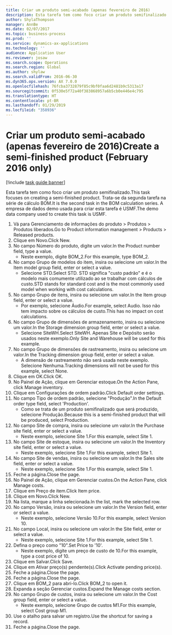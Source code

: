 ```yaml
---
title: Criar um produto semi-acabado (apenas fevereiro de 2016)
description: Esta tarefa tem como foco criar um produto semifinalizado.
author: ShylaThompson
manager: AnnBe
ms.date: 02/07/2017
ms.topic: business-process
ms.prod: ''
ms.service: dynamics-ax-applications
ms.technology: ''
audience: Application User
ms.reviewer: josaw
ms.search.scope: Operations
ms.search.region: Global
ms.author: shylaw
ms.search.validFrom: 2016-06-30
ms.dyn365.ops.version: AX 7.0.0
ms.openlocfilehash: 76fcba3732879f85c9bf0faa6d2481b9c5313a17
ms.sourcegitcommit: 0f530e5f72a40f383868957a6b5cb0e446e4c795
ms.translationtype: HT
ms.contentlocale: pt-BR
ms.lasthandoff: 01/29/2019
ms.locfileid: "358936"
---
```

# <a name="create-a-semi-finished-product-february-2016-only"></a><span data-ttu-id="4ab09-103">Criar um produto semi-acabado (apenas fevereiro de 2016)</span><span class="sxs-lookup"><span data-stu-id="4ab09-103">Create a semi-finished product (February 2016 only)</span></span>

[!include [task guide banner](../../includes/task-guide-banner.md)]

<span data-ttu-id="4ab09-104">Esta tarefa tem como foco criar um produto semifinalizado.</span><span class="sxs-lookup"><span data-stu-id="4ab09-104">This task focuses on creating a semi-finished product.</span></span> <span data-ttu-id="4ab09-105">Trata-se da segunda tarefa na série de cálculo BOM.</span><span class="sxs-lookup"><span data-stu-id="4ab09-105">It is the second task in the BOM calculation series.</span></span> <span data-ttu-id="4ab09-106">A empresa de dados demo usada para criar esta tarefa é USMF.</span><span class="sxs-lookup"><span data-stu-id="4ab09-106">The demo data company used to create this task is USMF.</span></span>

1. <span data-ttu-id="4ab09-107">Vá para Gerenciamento de informações do produto > Produtos > Produtos liberados.</span><span class="sxs-lookup"><span data-stu-id="4ab09-107">Go to Product information management > Products > Released products.</span></span>
2. <span data-ttu-id="4ab09-108">Clique em Novo.</span><span class="sxs-lookup"><span data-stu-id="4ab09-108">Click New.</span></span>
3. <span data-ttu-id="4ab09-109">No campo Número do produto, digite um valor.</span><span class="sxs-lookup"><span data-stu-id="4ab09-109">In the Product number field, type a value.</span></span>
    * <span data-ttu-id="4ab09-110">Neste exemplo, digite BOM_2.</span><span class="sxs-lookup"><span data-stu-id="4ab09-110">For this example, type BOM_2.</span></span>  
4. <span data-ttu-id="4ab09-111">No campo Grupo de modelos do item, insira ou selecione um valor.</span><span class="sxs-lookup"><span data-stu-id="4ab09-111">In the Item model group field, enter or select a value.</span></span>
    * <span data-ttu-id="4ab09-112">Selecione STD.</span><span class="sxs-lookup"><span data-stu-id="4ab09-112">Select STD.</span></span> <span data-ttu-id="4ab09-113">STD significa "custo padrão" e é o modelo mais comumente utilizado ao se trabalhar com cálculos de custo.</span><span class="sxs-lookup"><span data-stu-id="4ab09-113">STD stands for standard cost and is the most commonly used model when working with cost calculations.</span></span>  
5. <span data-ttu-id="4ab09-114">No campo Grupo de itens, insira ou selecione um valor.</span><span class="sxs-lookup"><span data-stu-id="4ab09-114">In the Item group field, enter or select a value.</span></span>
    * <span data-ttu-id="4ab09-115">Por exemplo, selecione Áudio.</span><span class="sxs-lookup"><span data-stu-id="4ab09-115">For example, select Audio.</span></span> <span data-ttu-id="4ab09-116">Isso não tem impacto sobre os cálculos de custo.</span><span class="sxs-lookup"><span data-stu-id="4ab09-116">This has no impact on cost calculations.</span></span>  
6. <span data-ttu-id="4ab09-117">No campo Grupo de dimensões de armazenamento, insira ou selecione um valor.</span><span class="sxs-lookup"><span data-stu-id="4ab09-117">In the Storage dimension group field, enter or select a value.</span></span>
    * <span data-ttu-id="4ab09-118">Selecione SiteWH.</span><span class="sxs-lookup"><span data-stu-id="4ab09-118">Select SiteWH.</span></span> <span data-ttu-id="4ab09-119">Apenas Site e Depósito serão usados neste exemplo.</span><span class="sxs-lookup"><span data-stu-id="4ab09-119">Only Site and Warehouse will be used for this example.</span></span>  
7. <span data-ttu-id="4ab09-120">No campo Grupo de dimensões de rastreamento, insira ou selecione um valor.</span><span class="sxs-lookup"><span data-stu-id="4ab09-120">In the Tracking dimension group field, enter or select a value.</span></span>
    * <span data-ttu-id="4ab09-121">A dimensão de rastreamento não será usada neste exemplo. Selecione Nenhuma.</span><span class="sxs-lookup"><span data-stu-id="4ab09-121">Tracking dimensions will not be used for this example, select None.</span></span>  
8. <span data-ttu-id="4ab09-122">Clique em OK.</span><span class="sxs-lookup"><span data-stu-id="4ab09-122">Click OK.</span></span>
9. <span data-ttu-id="4ab09-123">No Painel de Ação, clique em Gerenciar estoque.</span><span class="sxs-lookup"><span data-stu-id="4ab09-123">On the Action Pane, click Manage inventory.</span></span>
10. <span data-ttu-id="4ab09-124">Clique em Configurações de ordem padrão.</span><span class="sxs-lookup"><span data-stu-id="4ab09-124">Click Default order settings.</span></span>
11. <span data-ttu-id="4ab09-125">No campo Tipo de ordem padrão, selecione "Produção".</span><span class="sxs-lookup"><span data-stu-id="4ab09-125">In the Default order type field, select 'Production'.</span></span>
    * <span data-ttu-id="4ab09-126">Como se trata de um produto semifinalizado que será produzido, selecione Produção.</span><span class="sxs-lookup"><span data-stu-id="4ab09-126">Because this is a semi-finished product that will be produced, select Production.</span></span>  
12. <span data-ttu-id="4ab09-127">No campo Site de compra, insira ou selecione um valor.</span><span class="sxs-lookup"><span data-stu-id="4ab09-127">In the Purchase site field, enter or select a value.</span></span>
    * <span data-ttu-id="4ab09-128">Neste exemplo, selecione Site 1.</span><span class="sxs-lookup"><span data-stu-id="4ab09-128">For this example, select Site 1.</span></span>  
13. <span data-ttu-id="4ab09-129">No campo Site de estoque, insira ou selecione um valor.</span><span class="sxs-lookup"><span data-stu-id="4ab09-129">In the Inventory site field, enter or select a value.</span></span>
    * <span data-ttu-id="4ab09-130">Neste exemplo, selecione Site 1.</span><span class="sxs-lookup"><span data-stu-id="4ab09-130">For this example, select Site 1.</span></span>  
14. <span data-ttu-id="4ab09-131">No campo Site de vendas, insira ou selecione um valor.</span><span class="sxs-lookup"><span data-stu-id="4ab09-131">In the Sales site field, enter or select a value.</span></span>
    * <span data-ttu-id="4ab09-132">Neste exemplo, selecione Site 1.</span><span class="sxs-lookup"><span data-stu-id="4ab09-132">For this example, select Site 1.</span></span>  
15. <span data-ttu-id="4ab09-133">Feche a página.</span><span class="sxs-lookup"><span data-stu-id="4ab09-133">Close the page.</span></span>
16. <span data-ttu-id="4ab09-134">No Painel de Ação, clique em Gerenciar custos.</span><span class="sxs-lookup"><span data-stu-id="4ab09-134">On the Action Pane, click Manage costs.</span></span>
17. <span data-ttu-id="4ab09-135">Clique em Preço de item.</span><span class="sxs-lookup"><span data-stu-id="4ab09-135">Click Item price.</span></span>
18. <span data-ttu-id="4ab09-136">Clique em Novo.</span><span class="sxs-lookup"><span data-stu-id="4ab09-136">Click New.</span></span>
19. <span data-ttu-id="4ab09-137">Na lista, marque a linha selecionada.</span><span class="sxs-lookup"><span data-stu-id="4ab09-137">In the list, mark the selected row.</span></span>
20. <span data-ttu-id="4ab09-138">No campo Versão, insira ou selecione um valor.</span><span class="sxs-lookup"><span data-stu-id="4ab09-138">In the Version field, enter or select a value.</span></span>
    * <span data-ttu-id="4ab09-139">Neste exemplo, selecione Versão 10.</span><span class="sxs-lookup"><span data-stu-id="4ab09-139">For this example, select Version 10.</span></span>  
21. <span data-ttu-id="4ab09-140">No campo Local, insira ou selecione um valor.</span><span class="sxs-lookup"><span data-stu-id="4ab09-140">In the Site field, enter or select a value.</span></span>
    * <span data-ttu-id="4ab09-141">Neste exemplo, selecione Site 1.</span><span class="sxs-lookup"><span data-stu-id="4ab09-141">For this example, select Site 1.</span></span>  
22. <span data-ttu-id="4ab09-142">Defina o preço como "10".</span><span class="sxs-lookup"><span data-stu-id="4ab09-142">Set Price to '10'.</span></span>
    * <span data-ttu-id="4ab09-143">Neste exemplo, digite um preço de custo de 10.</span><span class="sxs-lookup"><span data-stu-id="4ab09-143">For this example, type a cost price of 10.</span></span>  
23. <span data-ttu-id="4ab09-144">Clique em Salvar.</span><span class="sxs-lookup"><span data-stu-id="4ab09-144">Click Save.</span></span>
24. <span data-ttu-id="4ab09-145">Clique em Ativar preço(s) pendente(s).</span><span class="sxs-lookup"><span data-stu-id="4ab09-145">Click Activate pending price(s).</span></span>
25. <span data-ttu-id="4ab09-146">Feche a página.</span><span class="sxs-lookup"><span data-stu-id="4ab09-146">Close the page.</span></span>
26. <span data-ttu-id="4ab09-147">Feche a página.</span><span class="sxs-lookup"><span data-stu-id="4ab09-147">Close the page.</span></span>
27. <span data-ttu-id="4ab09-148">Clique em BOM_2 para abri-lo.</span><span class="sxs-lookup"><span data-stu-id="4ab09-148">Click BOM_2 to open it.</span></span>
28. <span data-ttu-id="4ab09-149">Expanda a seção Gerenciar custos.</span><span class="sxs-lookup"><span data-stu-id="4ab09-149">Expand the Manage costs section.</span></span>
29. <span data-ttu-id="4ab09-150">No campo Grupo de custos, insira ou selecione um valor.</span><span class="sxs-lookup"><span data-stu-id="4ab09-150">In the Cost group field, enter or select a value.</span></span>
    * <span data-ttu-id="4ab09-151">Neste exemplo, selecione Grupo de custos M1.</span><span class="sxs-lookup"><span data-stu-id="4ab09-151">For this example, select Cost group M1.</span></span>  
30. <span data-ttu-id="4ab09-152">Use o atalho para salvar um registro.</span><span class="sxs-lookup"><span data-stu-id="4ab09-152">Use the shortcut for saving a record.</span></span>
31. <span data-ttu-id="4ab09-153">Feche a página.</span><span class="sxs-lookup"><span data-stu-id="4ab09-153">Close the page.</span></span>

